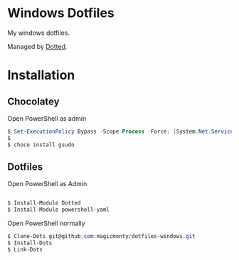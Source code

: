 # Windows Dotfiles

My windows dotfiles.

Managed by [Dotted](https://volllly.github.io/Dotted/).

# Installation

## Chocolatey
Open PowerShell as admin

```powershell
$ Set-ExecutionPolicy Bypass -Scope Process -Force; [System.Net.ServicePointManager]::SecurityProtocol = [System.Net.ServicePointManager]::SecurityProtocol -bor 3072; iex ((New-Object System.Net.WebClient).DownloadString('https://community.chocolatey.org/install.ps1'))
$
$ choco install gsudo
```

## Dotfiles

Open PowerShell as Admin
```powershell

$ Install-Module Dotted
$ Install-Module powershell-yaml
```

Open PowerShell normally
```powershell
$ Clone-Dots git@github.com:magicmonty/dotfiles-windows.git
$ Install-Dots
$ Link-Dots
```
